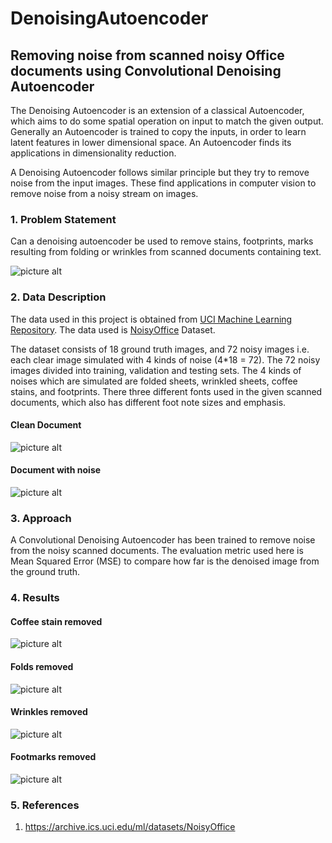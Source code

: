 # DenoisingAutoencoder

## Removing noise from scanned noisy Office documents using Convolutional Denoising Autoencoder

The Denoising Autoencoder is an extension of a classical Autoencoder,  which aims to do some spatial operation on input to match the given output. Generally an Autoencoder is trained to copy the inputs, in order to learn latent features in lower dimensional space. An Autoencoder finds its applications in dimensionality reduction.

A Denoising Autoencoder follows similar principle but they try to remove noise from the input images. These find applications in computer vision to remove noise from a noisy stream on images.

### 1. Problem Statement
Can a denoising autoencoder be used to remove stains, footprints, marks resulting from folding or wrinkles from scanned documents containing text.

![picture alt](https://github.com/pranaymodukuru/DenoisingAutoencoder/blob/master/denoiser.jpg "Denoising")

### 2. Data Description

The data used in this project is obtained from [UCI Machine Learning Repository](https://archive.ics.uci.edu/ml/index.php). The data used is [NoisyOffice](https://archive.ics.uci.edu/ml/datasets/NoisyOffice) Dataset.

The dataset consists of 18 ground truth images, and 72 noisy images i.e. each clear image simulated with 4 kinds of noise (4*18 = 72). The 72 noisy images divided into training, validation and testing sets. The 4 kinds of noises which are simulated are folded sheets, wrinkled sheets, coffee stains, and footprints. There three different fonts used in the given scanned documents, which also has different foot note sizes and emphasis.

#### Clean Document
![picture alt](https://github.com/pranaymodukuru/DenoisingAutoencoder/blob/master/imgs/data_exp.png "Clean document")

#### Document with noise
![picture alt](https://github.com/pranaymodukuru/DenoisingAutoencoder/blob/master/imgs/stains.png "Document with noise")


### 3. Approach

A Convolutional Denoising Autoencoder has been trained to remove noise from the noisy scanned documents. The evaluation metric used here is Mean Squared Error (MSE) to compare how far is the denoised image from the ground truth.

### 4. Results

#### Coffee stain removed
![picture alt](https://github.com/pranaymodukuru/DenoisingAutoencoder/blob/master/imgs/coffe_cleaned.png "Coffee stain cleaned")

#### Folds removed
![picture alt](https://github.com/pranaymodukuru/DenoisingAutoencoder/blob/master/imgs/folds_cleaned.png "Folds removed")

#### Wrinkles removed
![picture alt](https://github.com/pranaymodukuru/DenoisingAutoencoder/blob/master/imgs/wrinkles_cleaned.png "Wrinkles removed")

#### Footmarks removed
![picture alt](https://github.com/pranaymodukuru/DenoisingAutoencoder/blob/master/imgs/footmark_cleaned.png "Footmarks cleaned")

### 5. References
1. https://archive.ics.uci.edu/ml/datasets/NoisyOffice
